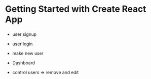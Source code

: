 # Getting Started with Create React App
###
- user signup

- user login

- make new user

- Dashboard

- control users => remove and edit

